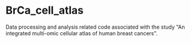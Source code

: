 # BrCa_cell_atlas
Data processing and analysis related code associated with the study "An integrated multi-omic cellular atlas of human breast cancers".
